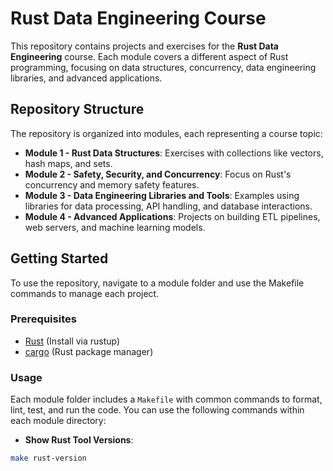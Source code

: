 # Rust Data Engineering Course

This repository contains projects and exercises for the **Rust Data Engineering** course. Each module covers a different aspect of Rust programming, focusing on data structures, concurrency, data engineering libraries, and advanced applications.

## Repository Structure

The repository is organized into modules, each representing a course topic:

- **Module 1 - Rust Data Structures**: Exercises with collections like vectors, hash maps, and sets.
- **Module 2 - Safety, Security, and Concurrency**: Focus on Rust's concurrency and memory safety features.
- **Module 3 - Data Engineering Libraries and Tools**: Examples using libraries for data processing, API handling, and database interactions.
- **Module 4 - Advanced Applications**: Projects on building ETL pipelines, web servers, and machine learning models.

## Getting Started

To use the repository, navigate to a module folder and use the Makefile commands to manage each project.

### Prerequisites

- [Rust](https://www.rust-lang.org/tools/install) (Install via rustup)
- [cargo](https://doc.rust-lang.org/cargo/) (Rust package manager)

### Usage

Each module folder includes a `Makefile` with common commands to format, lint, test, and run the code. You can use the following commands within each module directory:

- **Show Rust Tool Versions**:
```bash
make rust-version
```